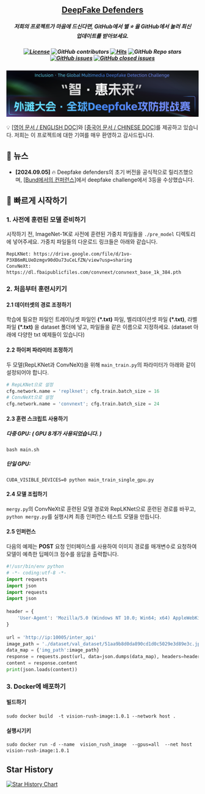 <h2 align="center"> <a href="">DeepFake Defenders</a></h2>
<h5 align="center" style="word-break: keep-all;" > 저희의 프로젝트가 마음에 드신다면, GitHub에서 별 ⭐ 을 GitHub에서 눌러 최신 업데이트를 받아보세요.</h5>


<h5 align="center">

<!-- PROJECT SHIELDS -->
[![License](https://img.shields.io/badge/License-Apache%202.0-yellow)](https://github.com/VisionRush/DeepFakeDefenders/blob/main/LICENSE)
![GitHub contributors](https://img.shields.io/github/contributors/VisionRush/DeepFakeDefenders)
[![Hits](https://hits.seeyoufarm.com/api/count/incr/badge.svg?url=https%3A%2F%2Fgithub.com%2FVisionRush%2FDeepFakeDefenders&count_bg=%2379C83D&title_bg=%23555555&icon=&icon_color=%23E7E7E7&title=Visitors&edge_flat=false)](https://hits.seeyoufarm.com)
![GitHub Repo stars](https://img.shields.io/github/stars/VisionRush/DeepFakeDefenders)
[![GitHub issues](https://img.shields.io/github/issues/VisionRush/DeepFakeDefenders?color=critical&label=Issues)](https://github.com/PKU-YuanGroup/MoE-LLaVA/issues?q=is%3Aopen+is%3Aissue)
[![GitHub closed issues](https://img.shields.io/github/issues-closed/VisionRush/DeepFakeDefenders?color=success&label=Issues)](https://github.com/PKU-YuanGroup/MoE-LLaVA/issues?q=is%3Aissue+is%3Aclosed)  <br>

</h5>

<p align='center'>
  <img src='./images/competition_title.png' width='850'/>
</p>

💡 [[영어 문서 / ENGLISH DOC](README)]와 [[중국어 문서 / CHINESE DOC](README_zh.md)]를 제공하고 있습니다. 저희는 이 프로젝트에 대한 기여를 매우 환영하고 감사드립니다.

## 📣 뉴스

* **[2024.09.05]**  🔥 Deepfake defenders의 초기 버전을 공식적으로 릴리즈했으며, [[Bund에서의 컨퍼런스](https://www.atecup.cn/deepfake)]에서 deepfake challenge에서 3등을 수상했습니다.

## 🚀 빠르게 시작하기

### 1. 사전에 훈련된 모델 준비하기

시작하기 전, ImageNet-1K로 사전에 훈련된 가중치 파일들을 `./pre_model` 디렉토리에 넣어주세요. 가중치 파일들의 다운로드 링크들은 아래와 같습니다.
```
RepLKNet: https://drive.google.com/file/d/1vo-P3XB6mRLUeDzmgv90dOu73uCeLfZN/view?usp=sharing
ConvNeXt: https://dl.fbaipublicfiles.com/convnext/convnext_base_1k_384.pth
```

### 2. 처음부터 훈련시키기

#### 2.1 데이터셋의 경로 조정하기

학습에 필요한 파일인 트레이닝셋 파일인 **(\*.txt)** 파일, 벨리데이션셋 파일 **(\*.txt)**, 라벨 파일 **(\*.txt)** 을 dataset 폴더에 넣고, 파일들을 같은 이름으로 지정하세요. (dataset 아래에 다양한 txt 예제들이 있습니다)

#### 2.2 하이퍼 파라미터 조정하기

두 모델(RepLKNet과 ConvNeXt)을 위해 `main_train.py`의 파라미터가 아래와 같이 설정되어야 합니다.

```python
# RepLKNet으로 설정
cfg.network.name = 'replknet'; cfg.train.batch_size = 16
# ConvNeXt으로 설정
cfg.network.name = 'convnext'; cfg.train.batch_size = 24
```

#### 2.3 훈련 스크립트 사용하기

##### 다중 GPU: ( GPU 8개가 사용되었습니다. )
```shell
bash main.sh
```

##### 단일 GPU:
```shell
CUDA_VISIBLE_DEVICES=0 python main_train_single_gpu.py
```

#### 2.4 모델 조립하기

`mergy.py`의 ConvNeXt로 훈련된 모델 경로와 RepLKNet으로 훈련된 경로를 바꾸고, `python mergy.py`를 실행시켜 최종 인퍼런스 테스트 모델을 만듭니다.

#### 2.5 인퍼런스

다음의 예제는 **POST** 요청 인터페이스를 사용하여 이미지 경로를 매개변수로 요청하여 모델이 예측한 딥페이크 점수를 응답을 출력합니다.

```python
#!/usr/bin/env python
# -*- coding:utf-8 -*-
import requests
import json
import requests
import json

header = {
    'User-Agent': 'Mozilla/5.0 (Windows NT 10.0; Win64; x64) AppleWebKit/537.36 (KHTML, like Gecko) Chrome/92.0.4515.107 Safari/537.36'
}

url = 'http://ip:10005/inter_api'
image_path = './dataset/val_dataset/51aa9b8d0da890cd1d0c5029e3d89e3c.jpg'
data_map = {'img_path':image_path}
response = requests.post(url, data=json.dumps(data_map), headers=header)
content = response.content
print(json.loads(content))
```

### 3. Docker에 배포하기

#### 빌드하기

```shell
sudo docker build  -t vision-rush-image:1.0.1 --network host .
```

#### 실행시기키

```shell
sudo docker run -d --name  vision_rush_image  --gpus=all  --net host  vision-rush-image:1.0.1
```

## Star History

[![Star History Chart](https://api.star-history.com/svg?repos=VisionRush/DeepFakeDefenders&type=Date)](https://star-history.com/#DeepFakeDefenders/DeepFakeDefenders&Date)
